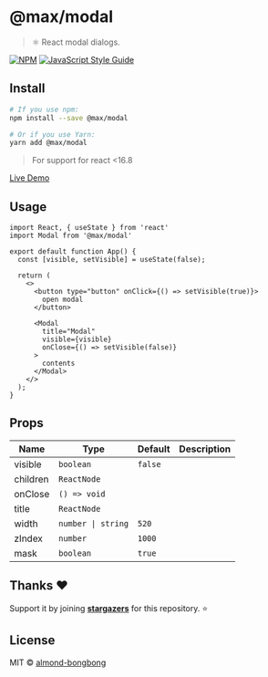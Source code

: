 # @max/modal

> ⚛️ React modal dialogs.

[![NPM](https://img.shields.io/npm/v/@max/modal.svg)](https://www.npmjs.com/package/@max/modal) [![JavaScript Style Guide](https://img.shields.io/badge/code_style-standard-brightgreen.svg)](https://standardjs.com)

## Install

```bash
# If you use npm:
npm install --save @max/modal

# Or if you use Yarn:
yarn add @max/modal
```

> For support for react <16.8

[Live Demo](https://github.com/almond-bongbong)


## Usage

```tsx
import React, { useState } from 'react'
import Modal from '@max/modal'

export default function App() {
  const [visible, setVisible] = useState(false);

  return (
    <>
      <button type="button" onClick={() => setVisible(true)}>
        open modal
      </button>

      <Modal
        title="Modal"
        visible={visible}
        onClose={() => setVisible(false)}
      >
        contents
      </Modal>
    </>
  );
}
```

## Props

| Name         | Type    | Default | Description |
| ------------ | ------- | ------- | ----------- |
| visible | `boolean` | `false` | |
| children | `ReactNode` | | |
| onClose | `() => void` |  |  |
| title | `ReactNode` | | |
| width | `number \| string` | `520` | |
| zIndex | `number` | `1000` | |
| mask | `boolean` | `true` | |

## Thanks :heart:
Support it by joining __[stargazers](https://github.com/almond-bongbong/-max-modal/stargazers)__ for this repository. :star:


## License
MIT © [almond-bongbong](https://github.com/almond-bongbong)
